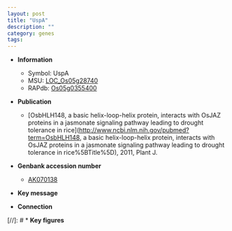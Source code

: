 ```yaml
---
layout: post
title: "UspA"
description: ""
category: genes
tags: 
---
```


* **Information**  
    + Symbol: UspA  
    + MSU: [LOC_Os05g28740](http://rice.uga.edu/cgi-bin/ORF_infopage.cgi?orf=LOC_Os05g28740)  
    + RAPdb: [Os05g0355400](https://rapdb.dna.affrc.go.jp/locus/?name=Os05g0355400)  

* **Publication**  
    + [OsbHLH148, a basic helix-loop-helix protein, interacts with OsJAZ proteins in a jasmonate signaling pathway leading to drought tolerance in rice](http://www.ncbi.nlm.nih.gov/pubmed?term=OsbHLH148, a basic helix-loop-helix protein, interacts with OsJAZ proteins in a jasmonate signaling pathway leading to drought tolerance in rice%5BTitle%5D), 2011, Plant J.

* **Genbank accession number**  
    + [AK070138](http://www.ncbi.nlm.nih.gov/nuccore/AK070138)

* **Key message**  

* **Connection**  

[//]: # * **Key figures**  


